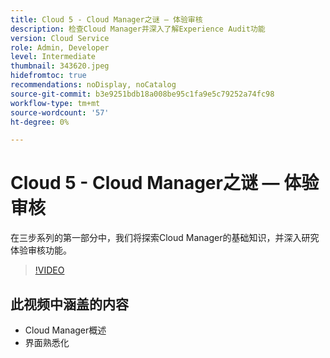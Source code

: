 ```yaml
---
title: Cloud 5 - Cloud Manager之谜 — 体验审核
description: 检查Cloud Manager并深入了解Experience Audit功能
version: Cloud Service
role: Admin, Developer
level: Intermediate
thumbnail: 343620.jpeg
hidefromtoc: true
recommendations: noDisplay, noCatalog
source-git-commit: b3e9251bdb18a008be95c1fa9e5c79252a74fc98
workflow-type: tm+mt
source-wordcount: '57'
ht-degree: 0%

---
```


# Cloud 5 - Cloud Manager之谜 — 体验审核

在三步系列的第一部分中，我们将探索Cloud Manager的基础知识，并深入研究体验审核功能。

>[!VIDEO](https://video.tv.adobe.com/v/343620?quality=12&learn=on)

## 此视频中涵盖的内容

+ Cloud Manager概述
+ 界面熟悉化
